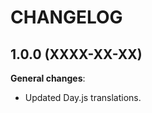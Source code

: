 CHANGELOG
=========


1.0.0 (XXXX-XX-XX)
------------------

**General changes**:

* Updated Day.js translations.


